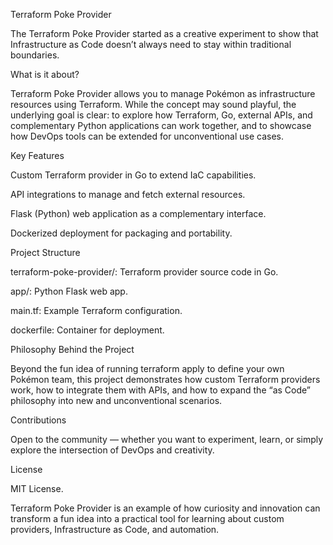Terraform Poke Provider

The Terraform Poke Provider started as a creative experiment to show that Infrastructure as Code doesn’t always need to stay within traditional boundaries.

What is it about?

Terraform Poke Provider allows you to manage Pokémon as infrastructure resources using Terraform. While the concept may sound playful, the underlying goal is clear: to explore how Terraform, Go, external APIs, and complementary Python applications can work together, and to showcase how DevOps tools can be extended for unconventional use cases.

Key Features

Custom Terraform provider in Go to extend IaC capabilities.

API integrations to manage and fetch external resources.

Flask (Python) web application as a complementary interface.

Dockerized deployment for packaging and portability.

Project Structure

terraform-poke-provider/: Terraform provider source code in Go.

app/: Python Flask web app.

main.tf: Example Terraform configuration.

dockerfile: Container for deployment.

Philosophy Behind the Project

Beyond the fun idea of running terraform apply to define your own Pokémon team, this project demonstrates how custom Terraform providers work, how to integrate them with APIs, and how to expand the “as Code” philosophy into new and unconventional scenarios.

Contributions

Open to the community — whether you want to experiment, learn, or simply explore the intersection of DevOps and creativity.

License

MIT License.

Terraform Poke Provider is an example of how curiosity and innovation can transform a fun idea into a practical tool for learning about custom providers, Infrastructure as Code, and automation.
